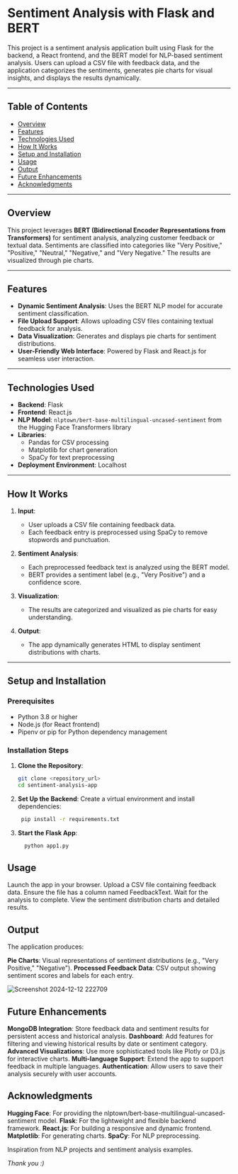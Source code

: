 # Sentiment Analysis with Flask and BERT

This project is a sentiment analysis application built using Flask for the backend, a React frontend, and the BERT model for NLP-based sentiment analysis. Users can upload a CSV file with feedback data, and the application categorizes the sentiments, generates pie charts for visual insights, and displays the results dynamically.

---

## Table of Contents

- [Overview](#overview)
- [Features](#features)
- [Technologies Used](#technologies-used)
- [How It Works](#how-it-works)
- [Setup and Installation](#setup-and-installation)
- [Usage](#usage)
- [Output](#output)
- [Future Enhancements](#future-enhancements)
- [Acknowledgments](#acknowledgments)

---

## Overview

This project leverages **BERT (Bidirectional Encoder Representations from Transformers)** for sentiment analysis, analyzing customer feedback or textual data. Sentiments are classified into categories like "Very Positive," "Positive," "Neutral," "Negative," and "Very Negative." The results are visualized through pie charts.

---

## Features

- **Dynamic Sentiment Analysis**: Uses the BERT NLP model for accurate sentiment classification.
- **File Upload Support**: Allows uploading CSV files containing textual feedback for analysis.
- **Data Visualization**: Generates and displays pie charts for sentiment distributions.
- **User-Friendly Web Interface**: Powered by Flask and React.js for seamless user interaction.

---

## Technologies Used

- **Backend**: Flask
- **Frontend**: React.js
- **NLP Model**: `nlptown/bert-base-multilingual-uncased-sentiment` from the Hugging Face Transformers library
- **Libraries**:
  - Pandas for CSV processing
  - Matplotlib for chart generation
  - SpaCy for text preprocessing
- **Deployment Environment**: Localhost

---

## How It Works

1. **Input**:
   - User uploads a CSV file containing feedback data.
   - Each feedback entry is preprocessed using SpaCy to remove stopwords and punctuation.

2. **Sentiment Analysis**:
   - Each preprocessed feedback text is analyzed using the BERT model.
   - BERT provides a sentiment label (e.g., "Very Positive") and a confidence score.

3. **Visualization**:
   - The results are categorized and visualized as pie charts for easy understanding.

4. **Output**:
   - The app dynamically generates HTML to display sentiment distributions with charts.

---

## Setup and Installation

### Prerequisites

- Python 3.8 or higher
- Node.js (for React frontend)
- Pipenv or pip for Python dependency management

### Installation Steps

1. **Clone the Repository**:
   ```bash
   git clone <repository_url>
   cd sentiment-analysis-app
2. **Set Up the Backend**:
  Create a virtual environment and install dependencies:
   ```bash
    pip install -r requirements.txt

3. **Start the Flask App**:
   ```bash
     python app1.py

## Usage

Launch the app in your browser.
Upload a CSV file containing feedback data. Ensure the file has a column named FeedbackText.
Wait for the analysis to complete.
View the sentiment distribution charts and detailed results.

## Output

The application produces:

**Pie Charts**: Visual representations of sentiment distributions (e.g., "Very Positive," "Negative").
**Processed Feedback Data**: CSV output showing sentiment scores and labels for each entry.

![Screenshot 2024-12-12 222709](https://github.com/user-attachments/assets/d27d0cee-65ce-4160-b954-3254c4a23ac2)


## Future Enhancements

**MongoDB Integration**:
Store feedback data and sentiment results for persistent access and historical analysis.
**Dashboard**:
Add features for filtering and viewing historical results by date or sentiment category.
**Advanced Visualizations**:
Use more sophisticated tools like Plotly or D3.js for interactive charts.
**Multi-language Support**:
Extend the app to support feedback in multiple languages.
**Authentication**:
Allow users to save their analysis securely with user accounts.

## Acknowledgments

**Hugging Face**: For providing the nlptown/bert-base-multilingual-uncased-sentiment model.
**Flask**: For the lightweight and flexible backend framework.
**React.js**: For building a responsive and dynamic frontend.
**Matplotlib**: For generating charts.
**SpaCy**: For NLP preprocessing.

Inspiration from NLP projects and sentiment analysis examples.

*Thank you :)*







